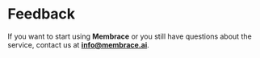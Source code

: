 # Feedback

If you want to start using **Membrace** or you still have questions about the service, contact us at **info@membrace.ai**.

